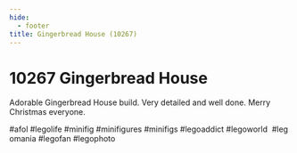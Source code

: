 ```yaml
---
hide:
  - footer
title: Gingerbread House (10267)
---
```


# 10267 Gingerbread House

Adorable Gingerbread House build. Very detailed and well done. Merry Christmas everyone. 

 
 
 
 

#afol #legolife #minifig #minifigures #minifigs #legoaddict #legoworld  #legomania #legofan #legophoto 

